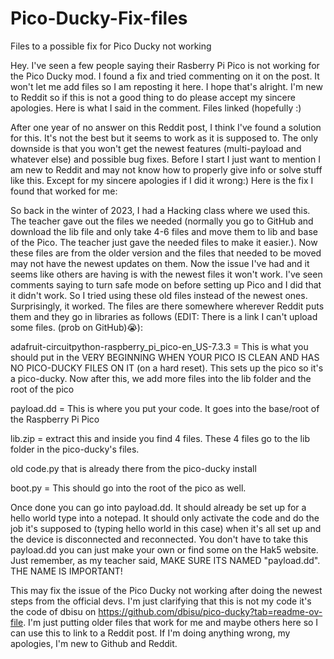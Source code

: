 # Pico-Ducky-Fix-files
Files to a possible fix for Pico Ducky not working

Hey. I've seen a few people saying their Rasberry Pi Pico is not working for the Pico Ducky mod.  I found a fix and tried commenting on it on the post. It won't let me add files so I am reposting it here. I hope that's alright. I'm new to Reddit so if this is not a good thing to do please accept my sincere apologies. Here is what I said in the comment. Files linked (hopefully :)

After one year of no answer on this Reddit post, I think I've found a solution for this. It's not the best but it seems to work as it is supposed to. The only downside is that you won't get the newest features (multi-payload and whatever else) and possible bug fixes. Before I start I just want to mention I am new to Reddit and may not know how to properly give info or solve stuff like this. Except for my sincere apologies if I did it wrong:) Here is the fix I found that worked for me:

So back in the winter of 2023, I had a Hacking class where we used this. The teacher gave out the files we needed (normally you go to GitHub and download the lib file and only take 4-6 files and move them to lib and base of the Pico. The teacher just gave the needed files to make it easier.). Now these files are from the older version and the files that needed to be moved may not have the newest updates on them. Now the issue I've had and it seems like others are having is with the newest files it won't work. I've seen comments saying to turn safe mode on before setting up Pico and I did that it didn't work. So I tried using these old files instead of the newest ones. Surprisingly, it worked. The files are there somewhere wherever Reddit puts them and they go in libraries as follows (EDIT: There is a link I can't upload some files. (prob on GitHub)😭): 

adafruit-circuitpython-raspberry_pi_pico-en_US-7.3.3 = This is what you should put in the VERY BEGINNING WHEN YOUR PICO IS CLEAN AND HAS NO PICO-DUCKY FILES ON IT (on a hard reset). This sets up the pico so it's a pico-ducky. Now after this, we add more files into the lib folder and the root of the pico

payload.dd = This is where you put your code. It goes into the base/root of the Raspberry Pi Pico

lib.zip = extract this and inside you find 4 files. These 4 files go to the lib folder in the pico-ducky's files.

old code.py that is already there from the pico-ducky install

boot.py = This should go into the root of the pico as well. 

Once done you can go into payload.dd. It should already be set up for a hello world type into a notepad. It should only activate the code and do the job it's supposed to (typing hello world in this case) when it's all set up and the device is disconnected and reconnected. You don't have to take this payload.dd you can just make your own or find some on the Hak5 website. Just remember, as my teacher said, MAKE SURE ITS NAMED "payload.dd". THE NAME IS IMPORTANT! 

This may fix the issue of the Pico Ducky not working after doing the newest steps from the official devs. I'm just clarifying that this is not my code it's the code of dbisu on https://github.com/dbisu/pico-ducky?tab=readme-ov-file. I'm just putting older files that work for me and maybe others here so I can use this to link to a Reddit post. If I'm doing anything wrong, my apologies, I'm new to Github and Reddit. 
